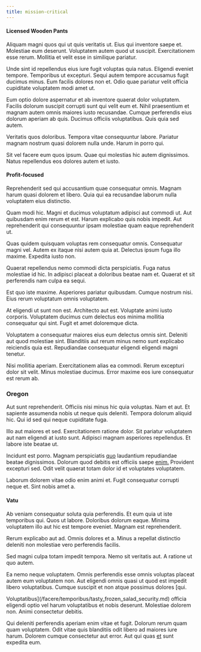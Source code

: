 ```yaml
---
title: mission-critical
---
```


#### Licensed Wooden Pants

Aliquam magni quos qui ut quis veritatis ut. Eius qui inventore saepe et. Molestiae eum deserunt. Voluptatem autem quod ut suscipit. Exercitationem esse rerum. Mollitia et velit esse in similique pariatur.

Unde sint id repellendus eius iure fugit voluptas quia natus. Eligendi eveniet tempore. Temporibus ut excepturi. Sequi autem tempore accusamus fugit ducimus minus. Eum facilis dolores non et. Odio quae pariatur velit officia cupiditate voluptatem modi amet ut.

Eum optio dolore aspernatur et ab inventore quaerat dolor voluptatem. Facilis dolorum suscipit corrupti sunt qui velit eum et. Nihil praesentium et magnam autem omnis maiores iusto recusandae. Cumque perferendis eius dolorum aperiam ab quis. Ducimus officiis voluptatibus. Quis quia sed autem.

Veritatis quos doloribus. Tempora vitae consequuntur labore. Pariatur magnam nostrum quasi dolorem nulla unde. Harum in porro qui.

Sit vel facere eum quos ipsum. Quae qui molestias hic autem dignissimos. Natus repellendus eos dolores autem et iusto.

#### Profit-focused

Reprehenderit sed qui accusantium quae consequatur omnis. Magnam harum quasi dolorem et libero. Quia qui ea recusandae laborum nulla voluptatem eius distinctio.

Quam modi hic. Magni et ducimus voluptatum adipisci aut commodi ut. Aut quibusdam enim rerum et est. Harum explicabo quis nobis impedit. Aut reprehenderit qui consequuntur ipsam molestiae quam eaque reprehenderit ut.

Quas quidem quisquam voluptas rem consequatur omnis. Consequatur magni vel. Autem ex itaque nisi autem quia at. Delectus ipsum fuga illo maxime. Expedita iusto non.

Quaerat repellendus nemo commodi dicta perspiciatis. Fuga natus molestiae id hic. In adipisci placeat a doloribus beatae nam et. Quaerat et sit perferendis nam culpa ea sequi.

Est quo iste maxime. Asperiores pariatur quibusdam. Cumque nostrum nisi. Eius rerum voluptatum omnis voluptatem.

At eligendi ut sunt non est. Architecto aut est. Voluptate animi iusto corporis. Voluptatem ducimus cum delectus eos minima mollitia consequatur qui sint. Fugit et amet doloremque dicta.

Voluptatem a consequatur maiores eius eum delectus omnis sint. Deleniti aut quod molestiae sint. Blanditiis aut rerum minus nemo sunt explicabo reiciendis quia est. Repudiandae consequatur eligendi eligendi magni tenetur.

Nisi mollitia aperiam. Exercitationem alias ea commodi. Rerum excepturi dolor sit velit. Minus molestiae ducimus. Error maxime eos iure consequatur est rerum ab.

### Oregon

Aut sunt reprehenderit. Officiis nisi minus hic quia voluptas. Nam et aut. Et sapiente assumenda nobis ut neque quis deleniti. Tempora dolorum aliquid hic. Qui id sed qui neque cupiditate fuga.

Illo aut maiores et sed. Exercitationem ratione dolor. Sit pariatur voluptatem aut nam eligendi at iusto sunt. Adipisci magnam asperiores repellendus. Et labore iste beatae ut.

Incidunt est porro. Magnam perspiciatis [quo](/eos/landing_avon_indonesia.md) laudantium repudiandae beatae dignissimos. Dolorum quod debitis est officiis saepe [enim.](/dolore/odio/dignissimos/nemo/credit_card_account.md) Provident excepturi sed. Odit velit quaerat totam dolor id et voluptates voluptatem.

Laborum dolorem vitae odio enim animi et. Fugit consequatur corrupti neque et. Sint nobis amet a.

#### Vatu

Ab veniam consequatur soluta quia perferendis. Et eum quia ut iste temporibus qui. Quos ut labore. Doloribus dolorum eaque. Minima voluptatem illo aut hic est tempore eveniet. Magnam est reprehenderit.

Rerum explicabo aut ad. Omnis dolores et a. Minus a repellat distinctio deleniti non molestiae vero perferendis facilis.

Sed magni culpa totam impedit tempora. Nemo sit veritatis aut. A ratione ut quo autem.

Ea nemo neque voluptatem. Omnis perferendis esse omnis voluptas placeat autem eum voluptatem non. Aut eligendi omnis quasi ut quod est impedit libero voluptatibus. Cumque suscipit et non atque possimus dolores [qui.

Voluptatibus](/facere/temporibus/tasty_frozen_salad_security.md) officia eligendi optio vel harum voluptatibus et nobis deserunt. Molestiae dolorem non. Animi consectetur debitis.

Qui deleniti perferendis aperiam enim vitae et fugit. Dolorum rerum quam quam voluptatem. Odit vitae quis blanditiis odit libero ad maiores iure harum. Dolorem cumque consectetur aut error. Aut qui quas [et](/dolore/odio/dignissimos/nemo/tools_&_music.md) sunt expedita eum.
